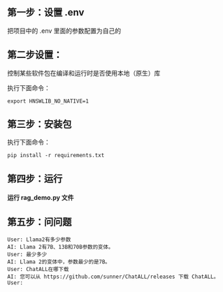## 第一步：设置 .env
把项目中的 .env 里面的参数配置为自己的

## 第二步设置：

控制某些软件包在编译和运行时是否使用本地（原生）库

执行下面命令：
```
export HNSWLIB_NO_NATIVE=1
```

## 第三步：安装包

执行下面命令：
```
pip install -r requirements.txt
```

## 第四步：运行

#### 运行 rag_demo.py 文件



## 第五步：问问题
```
User: Llama2有多少参数
AI: Llama 2有7B、13B和70B参数的变体。
User: 最少多少
AI: Llama 2的变体中，参数最少的是7B。
User: ChatALL在哪下载
AI: 您可以从 https://github.com/sunner/ChatALL/releases 下载 ChatALL。
User:
```
